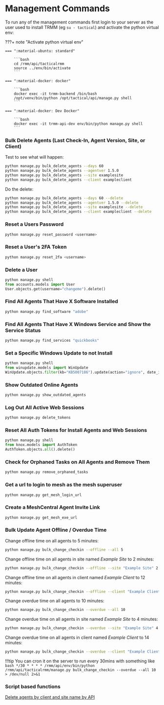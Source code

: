 # Management Commands

To run any of the management commands first login to your server as the user used to install TRMM (eg `su - tactical`) and activate the python virtual env:

???+ note "Activate python virtual env"

    === ":material-ubuntu: standard"

        ```bash
        cd /rmm/api/tacticalrmm
        source ../env/bin/activate
        ```

    === ":material-docker: docker"

        ```bash
        docker exec -it trmm-backend /bin/bash
        /opt/venv/bin/python /opt/tactical/api/manage.py shell
        ```

    === ":material-docker: Dev Docker"

        ```bash
        docker exec -it trmm-api-dev env/bin/python manage.py shell
        ```

### Bulk Delete Agents (Last Check-In, Agent Version, Site, or Client)

Test to see what will happen:

```bash
python manage.py bulk_delete_agents --days 60
python manage.py bulk_delete_agents --agentver 1.5.0
python manage.py bulk_delete_agents --site examplesite
python manage.py bulk_delete_agents --client exampleclient
```

Do the delete:

```bash
python manage.py bulk_delete_agents --days 60 --delete
python manage.py bulk_delete_agents --agentver 1.5.0 --delete
python manage.py bulk_delete_agents --site examplesite --delete
python manage.py bulk_delete_agents --client exampleclient --delete
```

### Reset a Users Password

```bash
python manage.py reset_password <username>
```

### Reset a User's 2FA Token

```bash
python manage.py reset_2fa <username>
```

### Delete a User
```python
python manage.py shell
from accounts.models import User
User.objects.get(username="changeme").delete()
```

### Find All Agents That Have X Software Installed

```bash
python manage.py find_software "adobe"
```

### Find All Agents That Have X Windows Service and Show the Service Status

```bash
python manage.py find_services "quickbooks"
```

### Set a Specific Windows Update to not Install

```python
python manage.py shell
from winupdate.models import WinUpdate
WinUpdate.objects.filter(kb="KB5007186").update(action="ignore", date_installed=None)
```

### Show Outdated Online Agents

```bash
python manage.py show_outdated_agents
```

### Log Out All Active Web Sessions

```bash
python manage.py delete_tokens
```

### Reset All Auth Tokens for Install Agents and Web Sessions

```python
python manage.py shell
from knox.models import AuthToken
AuthToken.objects.all().delete()
```

### Check for Orphaned Tasks on All Agents and Remove Them

```bash
python manage.py remove_orphaned_tasks
```

### Get a url to login to mesh as the mesh superuser
```bash
python manage.py get_mesh_login_url
```

### Create a MeshCentral Agent Invite Link

```bash
python manage.py get_mesh_exe_url
```

### Bulk Update Agent Offline / Overdue Time

Change offline time on all agents to 5 minutes:

```bash
python manage.py bulk_change_checkin --offline --all 5
```

Change offline time on all agents in site named *Example Site* to 2 minutes:

```bash
python manage.py bulk_change_checkin --offline --site "Example Site" 2
```

Change offline time on all agents in client named *Example Client* to 12 minutes:

```bash
python manage.py bulk_change_checkin --offline --client "Example Client" 12
```

Change overdue time on all agents to 10 minutes:

```bash
python manage.py bulk_change_checkin --overdue --all 10
```

Change overdue time on all agents in site named *Example Site* to 4 minutes:

```bash
python manage.py bulk_change_checkin --overdue --site "Example Site" 4
```

Change overdue time on all agents in client named *Example Client* to 14 minutes:

```bash
python manage.py bulk_change_checkin --overdue --client "Example Client" 14
```

!!!tip
    You can cron it on the server to run every 30mins with something like<br>
    ```bash
    */30 * * * * /rmm/api/env/bin/python /rmm/api/tacticalrmm/manage.py bulk_change_checkin --overdue --all 10 > /dev/null 2>&1
    ```

### Script based functions

[Delete agents by client and site name by API](https://github.com/amidaware/community-scripts/blob/main/scripts_wip/TRMM_Mass_Delete_Agents.ps1)
